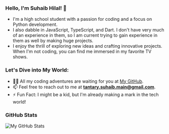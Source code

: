 
### Hello, I'm Suhaib Hilal! 👋

- I'm a high school student with a passion for coding and a focus on Python development.
- I also dabble in JavaScript, TypeScript, and Dart. I don't have very much of an experience in them, so I am current trying to gain experience in them as well by making huge projects.
- I enjoy the thrill of exploring new ideas and crafting innovative projects. When I'm not coding, you can find me immersed in my favorite TV shows.

### Let's Dive into My World:

- 👨‍💻 All my coding adventures are waiting for you at [My GitHub](https://github.com/Suhaib-Hilal).
- 📫 Feel free to reach out to me at **tantary.suhaib.main@gmail.com**.
- ⚡ Fun Fact: I might be a kid, but I'm already making a mark in the tech world!

### GitHub Stats
![My GitHub Stats](https://github-readme-stats.vercel.app/api?username=Suhaib-Hilal&show_icons=true&theme=radical)

